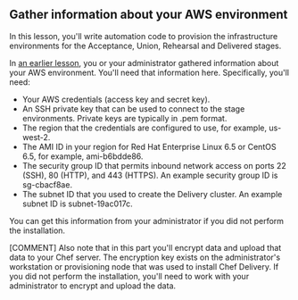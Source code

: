 ## Gather information about your AWS environment

In this lesson, you'll write automation code to provision the infrastructure environments for the Acceptance, Union, Rehearsal and Delivered stages.

In [an earlier lesson](install-chef-delivery#step3), you or your administrator gathered information about your AWS environment. You'll need that information here. Specifically, you'll need:

* Your AWS credentials (access key and secret key).
* An SSH private key that can be used to connect to the stage environments. Private keys are typically in .pem format.
* The region that the credentials are configured to use, for example, us-west-2.
* The AMI ID in your region for Red Hat Enterprise Linux 6.5 or CentOS 6.5, for example, ami-b6bdde86.
* The security group ID that permits inbound network access on ports 22 (SSH), 80 (HTTP), and 443 (HTTPS). An example security group ID is sg-cbacf8ae.
* The subnet ID that you used to create the Delivery cluster. An example subnet ID is subnet-19ac017c.

You can get this information from your administrator if you did not perform the installation.

[COMMENT] Also note that in this part you'll encrypt data and upload that data to your Chef server. The encryption key exists on the administrator's workstation or provisioning node that was used to install Chef Delivery. If you did not perform the installation, you'll need to work with your administrator to encrypt and upload the data.
